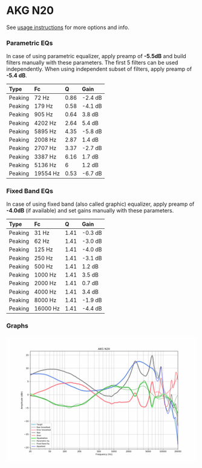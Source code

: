 # AKG N20
See [usage instructions](https://github.com/jaakkopasanen/AutoEq#usage) for more options and info.

### Parametric EQs
In case of using parametric equalizer, apply preamp of **-5.5dB** and build filters manually
with these parameters. The first 5 filters can be used independently.
When using independent subset of filters, apply preamp of **-5.4 dB**.

| Type    | Fc       |    Q | Gain    |
|:--------|:---------|:-----|:--------|
| Peaking | 72 Hz    | 0.86 | -2.4 dB |
| Peaking | 179 Hz   | 0.58 | -4.1 dB |
| Peaking | 905 Hz   | 0.64 | 3.8 dB  |
| Peaking | 4202 Hz  | 2.64 | 5.4 dB  |
| Peaking | 5895 Hz  | 4.35 | -5.8 dB |
| Peaking | 2008 Hz  | 2.87 | 1.4 dB  |
| Peaking | 2707 Hz  | 3.37 | -2.7 dB |
| Peaking | 3387 Hz  | 6.16 | 1.7 dB  |
| Peaking | 5136 Hz  | 6    | 1.2 dB  |
| Peaking | 19554 Hz | 0.53 | -6.7 dB |

### Fixed Band EQs
In case of using fixed band (also called graphic) equalizer, apply preamp of **-4.0dB**
(if available) and set gains manually with these parameters.

| Type    | Fc       |    Q | Gain    |
|:--------|:---------|:-----|:--------|
| Peaking | 31 Hz    | 1.41 | -0.3 dB |
| Peaking | 62 Hz    | 1.41 | -3.0 dB |
| Peaking | 125 Hz   | 1.41 | -4.0 dB |
| Peaking | 250 Hz   | 1.41 | -3.1 dB |
| Peaking | 500 Hz   | 1.41 | 1.2 dB  |
| Peaking | 1000 Hz  | 1.41 | 3.5 dB  |
| Peaking | 2000 Hz  | 1.41 | 0.7 dB  |
| Peaking | 4000 Hz  | 1.41 | 3.4 dB  |
| Peaking | 8000 Hz  | 1.41 | -1.9 dB |
| Peaking | 16000 Hz | 1.41 | -4.4 dB |

### Graphs
![](./AKG%20N20.png)
